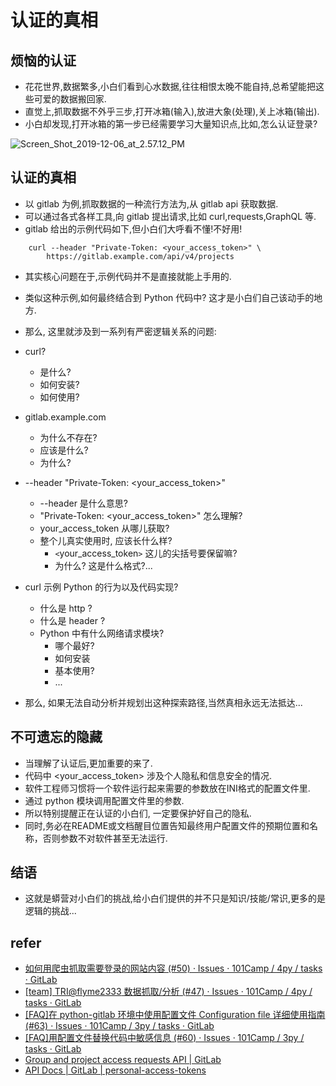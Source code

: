 # 认证的真相

## 烦恼的认证
- 花花世界,数据繁多,小白们看到心水数据,往往相恨太晚不能自持,总希望能把这些可爱的数据搬回家.
- 直觉上,抓取数据不外乎三步,打开冰箱(输入),放进大象(处理),关上冰箱(输出).
- 小白却发现,打开冰箱的第一步已经需要学习大量知识点,比如,怎么认证登录?

![Screen_Shot_2019-12-06_at_2.57.12_PM](/uploads/77fe66500b554a8897762af031f3382f/Screen_Shot_2019-12-06_at_2.57.12_PM.png)

## 认证的真相
- 以 gitlab 为例,抓取数据的一种流行方法为,从 gitlab api 获取数据.
- 可以通过各式各样工具,向 gitlab 提出请求,比如 curl,requests,GraphQL 等.
- gitlab 给出的示例代码如下,但小白们大呼看不懂!不好用!

```
    curl --header "Private-Token: <your_access_token>" \
        https://gitlab.example.com/api/v4/projects
```

- 其实核心问题在于,示例代码并不是直接就能上手用的. 
- 类似这种示例,如何最终结合到 Python 代码中? 这才是小白们自己该动手的地方.
- 那么, 这里就涉及到一系列有严密逻辑关系的问题:
- curl?
    + 是什么?
    + 如何安装?
    + 如何使用?
- gitlab.example.com
    + 为什么不存在?
    + 应该是什么?
    + 为什么?
- --header "Private-Token: <your_access_token>"
    + --header 是什么意思?
    + "Private-Token: <your_access_token>" 怎么理解?
    + your_access_token 从哪儿获取?
    + 整个儿真实使用时, 应该长什么样?
        * `<`your_access_token`>` 这儿的尖括号要保留嘛?
        * 为什么? 这是什么格式?...
- curl 示例 Python 的行为以及代码实现?
    + 什么是 http ?
    + 什么是 header ?
    + Python 中有什么网络请求模块?
        * 哪个最好?
        * 如何安装
        * 基本使用?
        * ...

- 那么, 如果无法自动分析并规划出这种探索路径,当然真相永远无法抵达...

## 不可遗忘的隐藏
- 当理解了认证后,更加重要的来了.
- 代码中 <your_access_token> 涉及个人隐私和信息安全的情况.
- 软件工程师习惯将一个软件运行起来需要的参数放在INI格式的配置文件里.
- 通过 python 模块调用配置文件里的参数.
- 所以特别提醒正在认证的小白们, 一定要保护好自己的隐私.
- 同时,务必在README或文档醒目位置告知最终用户配置文件的预期位置和名称，否则参数不对软件甚至无法运行.

## 结语
- 这就是蟒营对小白们的挑战,给小白们提供的并不只是知识/技能/常识,更多的是逻辑的挑战...


## refer
- [如何用爬虫抓取需要登录的网站内容 (#50) · Issues · 101Camp / 4py / tasks · GitLab](https://gitlab.com/101camp/4py/tasks/issues/50#note_255534812)
- [[team] <TRI@flyme2333> 数据抓取/分析 (#47) · Issues · 101Camp / 4py / tasks · GitLab](https://gitlab.com/101camp/4py/tasks/issues/47)
- [[FAQ]在 python-gitlab 环境中使用配置文件 Configuration file 详细使用指南 (#63) · Issues · 101Camp / 3py / tasks · GitLab](https://gitlab.com/101camp/3py/tasks/issues/63)
- [[FAQ]用配置文件替换代码中敏感信息 (#60) · Issues · 101Camp / 3py / tasks · GitLab](https://gitlab.com/101camp/3py/tasks/issues/60)
- [Group and project access requests API | GitLab](https://docs.gitlab.com/ee/api/access_requests.html)
- [API Docs | GitLab | personal-access-tokens](https://docs.gitlab.com/ee/api/README.html#personal-access-tokens)
